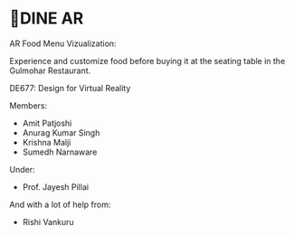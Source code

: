 # 🤳DINE AR
 AR Food Menu Vizualization:
 
 Experience and customize food before buying it at the seating table in the Gulmohar Restaurant.
 
 DE677: Design for Virtual Reality
 
 Members:
 - Amit Patjoshi
 - Anurag Kumar Singh
 - Krishna Malji
 - Sumedh Narnaware

Under:
- Prof. Jayesh Pillai

And with a lot of help from:
- Rishi Vankuru

